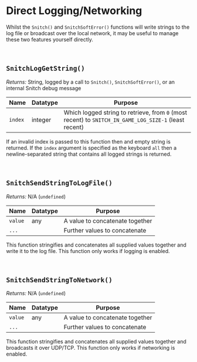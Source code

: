 # Direct Logging/Networking

Whilst the `Snitch()` and `SnitchSoftError()` functions will write strings to the log file or broadcast over the local network, it may be useful to manage these two features yourself directly.

&nbsp;

## `SnitchLogGetString()`

_Returns:_ String, logged by a call to `Snitch()`, `SnitchSoftError()`, or an internal Snitch debug message

|Name   |Datatype|Purpose                                                                                              |
|-------|--------|-----------------------------------------------------------------------------------------------------|
|`index`|integer |Which logged string to retrieve, from `0` (most recent) to `SNITCH_IN_GAME_LOG_SIZE-1` (least recent)|

If an invalid index is passed to this function then and empty string is returned. If the `index` argument is specified as the keyboard `all` then a newline-separated string that contains all logged strings is returned.

&nbsp;

## `SnitchSendStringToLogFile()`

_Returns:_ N/A (`undefined`)

|Name   |Datatype|Purpose                        |
|-------|--------|-------------------------------|
|`value`|any     |A value to concatenate together|
|`...`  |        |Further values to concatenate  |

This function stringifies and concatenates all supplied values together and write it to the log file. This function only works if logging is enabled.

&nbsp;

## `SnitchSendStringToNetwork()`

_Returns:_ N/A (`undefined`)

|Name   |Datatype|Purpose                        |
|-------|--------|-------------------------------|
|`value`|any     |A value to concatenate together|
|`...`  |        |Further values to concatenate  |

This function stringifies and concatenates all supplied values together and broadcasts it over UDP/TCP. This function only works if networking is enabled.